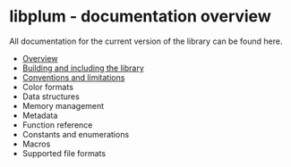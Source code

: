 # libplum - documentation overview

All documentation for the current version of the library can be found here.

- [Overview](overview.md)
- [Building and including the library](building.md)
- [Conventions and limitations](conventions.md)
- Color formats
- Data structures
- Memory management
- Metadata
- Function reference
- Constants and enumerations
- Macros
- Supported file formats
